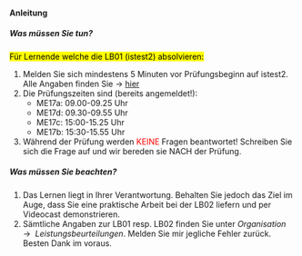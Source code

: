 <h4 class="instruction">Anleitung</h4>

##### Was müssen Sie tun?
<mark>Für Lernende welche die LB01 (istest2) absolvieren:</mark>

1. Melden Sie sich mindestens 5 Minuten vor Prüfungsbeginn auf istest2. Alle Angaben finden Sie &#8594;&nbsp;[hier](./content.php?top=1&file=exam/lb01/index.md)
2. Die Prüfungszeiten sind (bereits angemeldet!):
	* ME17a: 09.00-09.25 Uhr
	* ME17d: 09.30-09.55 Uhr
	* ME17c: 15:00-15.25 Uhr
	* ME17b: 15:30-15.55 Uhr
3. Während der Prüfung werden <span style="color:#ff0000">KEINE</span> Fragen beantwortet! Schreiben Sie sich die Frage auf und wir bereden sie NACH der Prüfung.

##### Was müssen Sie beachten?
1. Das Lernen liegt in Ihrer Verantwortung. Behalten Sie jedoch das Ziel im Auge, dass Sie eine praktische Arbeit bei der LB02 liefern und per Videocast demonstrieren.
2. Sämtliche Angaben zur LB01 resp. LB02 finden Sie unter *Organisation* &#8594;&nbsp; *Leistungsbeurteilungen*. Melden Sie mir jegliche Fehler zurück. Besten Dank im voraus.


